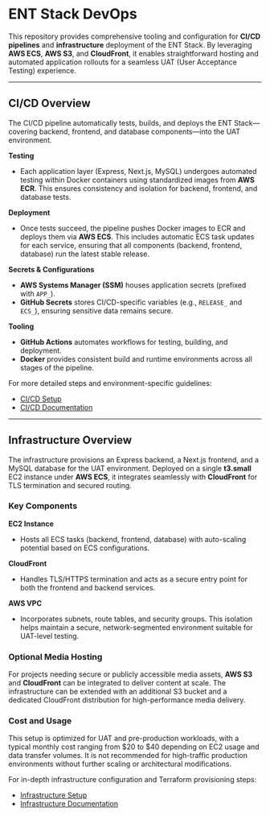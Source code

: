 # ENT Stack DevOps

This repository provides comprehensive tooling and configuration for **CI/CD pipelines** and **infrastructure** deployment of the ENT Stack. By leveraging **AWS ECS**, **AWS S3**, and **CloudFront**, it enables straightforward hosting and automated application rollouts for a seamless UAT (User Acceptance Testing) experience.

---

## CI/CD Overview

The CI/CD pipeline automatically tests, builds, and deploys the ENT Stack—covering backend, frontend, and database components—into the UAT environment.

**Testing**  
- Each application layer (Express, Next.js, MySQL) undergoes automated testing within Docker containers using standardized images from **AWS ECR**. This ensures consistency and isolation for backend, frontend, and database tests.

**Deployment**  
- Once tests succeed, the pipeline pushes Docker images to ECR and deploys them via **AWS ECS**. This includes automatic ECS task updates for each service, ensuring that all components (backend, frontend, database) run the latest stable release.

**Secrets & Configurations**
- **AWS Systems Manager (SSM)** houses application secrets (prefixed with `APP_`).
- **GitHub Secrets** stores CI/CD-specific variables (e.g., `RELEASE_` and `ECS_`), ensuring sensitive data remains secure.

**Tooling**
- **GitHub Actions** automates workflows for testing, building, and deployment.
- **Docker** provides consistent build and runtime environments across all stages of the pipeline.

For more detailed steps and environment-specific guidelines:

- [CI/CD Setup](docs/cicd-setup.md)
- [CI/CD Documentation](docs/cicd-documentation.md)

---

## Infrastructure Overview

The infrastructure provisions an Express backend, a Next.js frontend, and a MySQL database for the UAT environment. Deployed on a single **t3.small** EC2 instance under **AWS ECS**, it integrates seamlessly with **CloudFront** for TLS termination and secured routing.

### Key Components

**EC2 Instance**
- Hosts all ECS tasks (backend, frontend, database) with auto-scaling potential based on ECS configurations.

**CloudFront**
- Handles TLS/HTTPS termination and acts as a secure entry point for both the frontend and backend services.

**AWS VPC**
- Incorporates subnets, route tables, and security groups. This isolation helps maintain a secure, network-segmented environment suitable for UAT-level testing.

### Optional Media Hosting
For projects needing secure or publicly accessible media assets, **AWS S3** and **CloudFront** can be integrated to deliver content at scale. The infrastructure can be extended with an additional S3 bucket and a dedicated CloudFront distribution for high-performance media delivery.

### Cost and Usage
This setup is optimized for UAT and pre-production workloads, with a typical monthly cost ranging from \$20 to \$40 depending on EC2 usage and data transfer volumes. It is not recommended for high-traffic production environments without further scaling or architectural modifications.

For in-depth infrastructure configuration and Terraform provisioning steps:

- [Infrastructure Setup](docs/infrastructure-setup.md)
- [Infrastructure Documentation](docs/infrastructure-documentation.md)
